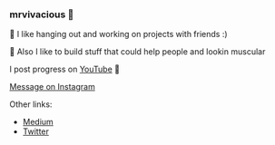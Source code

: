 <!-- ![Image of white flowers](/flowers.png) -->

### mrvivacious 👑

🤝 I like hanging out and working on projects with friends :)

💪 Also I like to build stuff that could help people and lookin muscular

I post progress on [YouTube](https://www.youtube.com/@thank_you_mrvivacious/videos) 🍿

[Message on Instagram](https://www.instagram.com/mrvivacious/)


Other links:
* [Medium](https://vivekbhookya.medium.com/)
* [Twitter](https://twitter.com/mrvivacious_)


<!--
**mrvivacious/mrvivacious** is a ✨ _special_ ✨ repository because its `README.md` (this file) appears on your GitHub profile.

Here are some ideas to get you started:

- 🔭 I’m currently working on ...
- 🌱 I’m currently learning ...
- 👯 I’m looking to collaborate on ...
- 🤔 I’m looking for help with ...
- 💬 Ask me about ...
- 📫 How to reach me: ...
- 😄 Pronouns: ...
- ⚡ Fun fact: ...
-->
